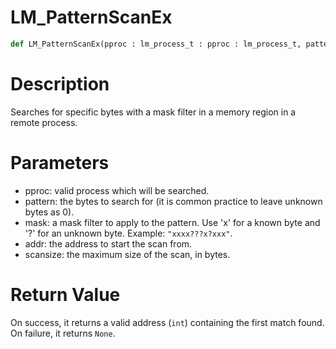 # LM_PatternScanEx

```python
def LM_PatternScanEx(pproc : lm_process_t : pproc : lm_process_t, pattern : bytearray : pattern : bytearray, mask : str : mask : str, addr : int : addr : int, scansize : int : scansize : int) -> Optional[None]:
```

# Description

Searches for specific bytes with a mask filter in a memory region in a remote process.

# Parameters

- pproc: valid process which will be searched.
- pattern: the bytes to search for (it is common practice to leave unknown bytes as 0).
- mask: a mask filter to apply to the pattern. Use 'x' for a known byte and '?' for an unknown byte. Example: `"xxxx???x?xxx"`.
- addr: the address to start the scan from.
- scansize: the maximum size of the scan, in bytes.

# Return Value

On success, it returns a valid address (`int`) containing the first match found. On failure, it returns `None`.

